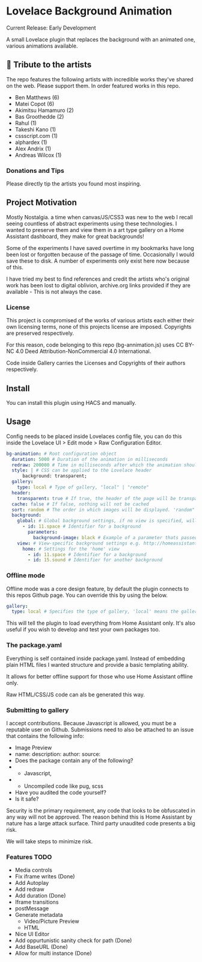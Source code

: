 # Lovelace Background Animation

Current Release: Early Development

A small Lovelace plugin that replaces the background with an animated one, various animations available. 

## 🎀 Tribute to the artists 

The repo features the following artists with incredible works they've shared on the web. Please support them. In order featured works in this repo.

 - Ben Matthews (6)
 - Matei Copot (6)
 - Akimitsu Hamamuro (2)
 - Bas Groothedde (2)
 - Rahul (1)
 - Takeshi Kano (1)
 - cssscript.com (1)
 - alphardex (1)
 - Alex Andrix (1)
 - Andreas Wilcox (1)

### Donations and Tips

Please directly tip the artists you found most inspiring.

## Project Motivation

Mostly Nostalgia. a time when canvas/JS/CSS3 was new to the web I recall seeing countless of abstract experiments using these technologies. I wanted to preserve them and view them in a art type gallery on a Home Assistant dashboard, they make for great backgrounds!

Some of the experiments I have saved overtime in my bookmarks have long been lost or forgotten because of the passage of time. Occasionally I would save these to disk. A number of experiments only exist here now because of this. 

I have tried my best to find references and credit the artists who's original work has been lost to digital oblivion, archive.org links provided if they are available - This is not always the case.

### License 

This project is compromised of the works of various artists each either their own licensing terms, none of this projects license are imposed. Copyrights are preserved respectively. 

For this reason, code belonging to this repo (bg-annimation.js) uses CC BY-NC 4.0 Deed Attribution-NonCommercial 4.0 International.

Code inside Gallery carries the Licenses and Copyrights of their authors respectively. 

## Install

You can install this plugin using HACS and manually. 


## Usage

Config needs to be placed inside Lovelaces config file, you can do this inside the Lovelace UI > Edit mode > Raw Configuration Editor.


```yaml
bg-animation: # Root configuration object
  duration: 5000 # Duration of the animation in milliseconds
  redraw: 200000 # Time in milliseconds after which the animation should be redrawn
  style: | # CSS can be applied to the Lovelace header
      background: transparent;
  gallery: 
    type: local # Type of gallery, "local" | "remote" 
  header:
    transparent: true # If true, the header of the page will be transparent
  cache: false # If false, nothing will not be cached
  sort: random # The order in which images will be displayed. 'random" | "reverse" | "id_asc" | "id_desc"
  background: 
    global: # Global background settings, if no view is specified, will be applied to all views
      - id: 11.space # Identifier for a background
        parameters: 
          background-image: black # Example of a parameter thats passed onto a background
    view: # View-specific background settings e.g. http://homeassistant/lovelace/home
      home: # Settings for the 'home' view
        - id: 11.space # Identifier for a background
        - id: 15.sound # Identifier for another background
```

### Offline mode

Offline mode was a core design feature, by default the plugin connects to this repos Github page. You can override this by using the below.

```yaml
gallery: 
  type: local # Specifies the type of gallery, 'local' means the gallery is hosted on the same server
```

This will tell the plugin to load everything from Home Assistant only. It's also useful if you wish to develop and test your own packages too.

### The package.yaml 

Everything is self contained inside package.yaml. Instead of embedding plain HTML files I wanted structure and provide a basic templating ability. 

It allows for better offline support for those who use Home Assistant offline only. 

Raw HTML/CSS/JS code can als be generated this way.

### Submitting to gallery

I accept contributions. Because Javascript is allowed, you must be a reputable user on Github. Submissions need to also be attached to an issue that contains the following info:

- Image Preview
- name: description: author: source: 
- Does the package contain any of the following?
 - - Javascript,
- -  Uncompiled code like pug, scss
- Have you audited the code yourself?
- Is it safe?

Security is the primary requirement, any code that looks to be obfuscated in any way will not be approved. The reason behind this is Home Assistant by nature has a large attack surface. Third party unaudited code presents a big risk.

We will take steps to minimize risk. 

### Features TODO

- Media controls
- Fix iframe writes (Done)
- Add Autoplay
- Add redraw 
- Add duration (Done)
- Iframe transitions 
- postMessage 
- Generate metadata 
  - Video/Picture Preview
  - HTML
- Nice UI Editor
- Add oppurtunistic sanity check for path (Done)
- Add BaseURL (Done)
- Allow for multi instance (Done)